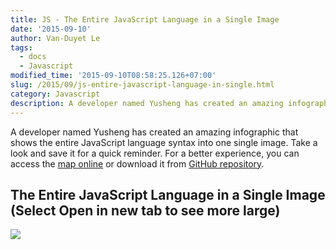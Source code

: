 ```yaml
---
title: JS - The Entire JavaScript Language in a Single Image
date: '2015-09-10'
author: Van-Duyet Le
tags:
  - docs
  - Javascript
modified_time: '2015-09-10T08:58:25.126+07:00'
slug: /2015/09/js-entire-javascript-language-in-single.html
category: Javascript
description: A developer named Yusheng has created an amazing infographic that shows the entire JavaScript language syntax into one single image. Take a look and save it for a quick reminder.
---
```


A developer named Yusheng has created an amazing infographic that shows the entire JavaScript language syntax into one single image. Take a look and save it for a quick reminder.
For a better experience, you can access the [map online](http://coodict.github.io/javascript-in-one-pic/) or download it from [GitHub repository](https://github.com/coodict/javascript-in-one-pic).

## The Entire JavaScript Language in a Single Image (Select Open in new tab to see more large)

[![](https://raw.githubusercontent.com/duyetdev/javascript-in-one-pic/master/js%20in%20one%20pic.png)](https://raw.githubusercontent.com/duyetdev/javascript-in-one-pic/master/js%20in%20one%20pic.png)

